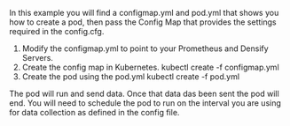 In this example you will find a configmap.yml and pod.yml that shows you how to create a pod, then pass the Config Map that provides the settings required in the config.cfg.
1. Modify the configmap.yml to point to your Prometheus and Densify Servers.
2. Create the config map in Kubernetes.
    kubectl create -f configmap.yml
3. Create the pod using the pod.yml 
    kubectl create -f pod.yml

The pod will run and send data. Once that data das been sent the pod will end. You will need to schedule the pod to run on the interval you are using for data collection as defined in the config file.
